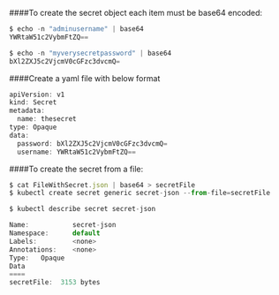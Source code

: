 ####To create the secret object each item must be base64 encoded:

```javascript
$ echo -n "adminusername" | base64
YWRtaW51c2VybmFtZQ==

$ echo -n "myverysecretpassword" | base64
bXl2ZXJ5c2VjcmV0cGFzc3dvcmQ=
```
####Create a yaml file with below format
```javascript
apiVersion: v1
kind: Secret
metadata:
  name: thesecret
type: Opaque
data:
  password: bXl2ZXJ5c2VjcmV0cGFzc3dvcmQ=
  username: YWRtaW51c2VybmFtZQ==
```

####To create the secret from a file:

```javascript
$ cat FileWithSecret.json | base64 > secretFile
$ kubectl create secret generic secret-json --from-file=secretFile

$ kubectl describe secret secret-json

Name:           secret-json
Namespace:      default
Labels:         <none>
Annotations:    <none>
Type:   Opaque
Data
====
secretFile:  3153 bytes

```
